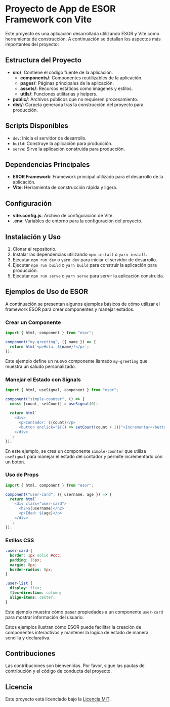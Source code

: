 # Proyecto de App de ESOR Framework con Vite

Este proyecto es una aplicación desarrollada utilizando ESOR y Vite como herramienta de construcción. A continuación se detallan los aspectos más importantes del proyecto:

## Estructura del Proyecto

- **src/**: Contiene el código fuente de la aplicación.
    - **components/**: Componentes reutilizables de la aplicación.
    - **pages/**: Páginas principales de la aplicación.
    - **assets/**: Recursos estáticos como imágenes y estilos.
    - **utils/**: Funciones utilitarias y helpers.
- **public/**: Archivos públicos que no requieren procesamiento.
- **dist/**: Carpeta generada tras la construcción del proyecto para producción.

## Scripts Disponibles

- `dev`: Inicia el servidor de desarrollo.
- `build`: Construye la aplicación para producción.
- `serve`: Sirve la aplicación construida para producción.

## Dependencias Principales

- **ESOR Framework**: Framework principal utilizado para el desarrollo de la aplicación.
- **Vite**: Herramienta de construcción rápida y ligera.

## Configuración

- **vite.config.js**: Archivo de configuración de Vite.
- **.env**: Variables de entorno para la configuración del proyecto.

## Instalación y Uso

1. Clonar el repositorio.
2. Instalar las dependencias utilizando `npm install` o `yarn install`.
3. Ejecutar `npm run dev` o `yarn dev` para iniciar el servidor de desarrollo.
4. Ejecutar `npm run build` o `yarn build` para construir la aplicación para producción.
5. Ejecutar `npm run serve` o `yarn serve` para servir la aplicación construida.

## Ejemplos de Uso de ESOR

A continuación se presentan algunos ejemplos básicos de cómo utilizar el framework ESOR para crear componentes y manejar estados.

### Crear un Componente

```javascript
import { html, component } from "esor";

component("my-greeting", ({ name }) => {
  return html`<p>Hola, ${name}!</p>`;
});
```

Este ejemplo define un nuevo componente llamado `my-greeting` que muestra un saludo personalizado.

### Manejar el Estado con Signals

```javascript
import { html, useSignal, component } from "esor";

component("simple-counter", () => {
  const [count, setCount] = useSignal(0);
  
  return html`
    <div>
      <p>Contador: ${count}</p>
      <button onclick="${() => setCount(count + 1)}">Incrementar</button>
    </div>
  `;
});
```

En este ejemplo, se crea un componente `simple-counter` que utiliza `useSignal` para manejar el estado del contador y permite incrementarlo con un botón.

### Uso de Props

```javascript
import { html, component } from "esor";

component("user-card", ({ username, age }) => {
  return html`
    <div class="user-card">
      <h2>${username}</h2>
      <p>Edad: ${age}</p>
    </div>
  `;
});
```

### Estilos CSS

```css
.user-card {
  border: 1px solid #ccc;
  padding: 16px;
  margin: 8px;
  border-radius: 8px;
}

.user-list {
  display: flex;
  flex-direction: column;
  align-items: center;
}
```

Este ejemplo muestra cómo pasar propiedades a un componente `user-card` para mostrar información del usuario.

Estos ejemplos ilustran cómo ESOR puede facilitar la creación de componentes interactivos y mantener la lógica de estado de manera sencilla y declarativa.

## Contribuciones

Las contribuciones son bienvenidas. Por favor, sigue las pautas de contribución y el código de conducta del proyecto.

## Licencia

Este proyecto está licenciado bajo la [Licencia MIT](LICENSE).
